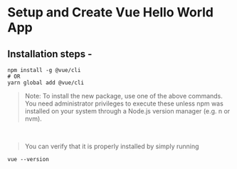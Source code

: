 # Setup and Create Vue Hello World App

## Installation steps -
```
npm install -g @vue/cli
# OR
yarn global add @vue/cli
```

> Note: To install the new package, use one of the above commands. You need administrator privileges to execute these unless npm was installed on your system through a Node.js version manager (e.g. n or nvm).

&nbsp;
> You can verify that it is properly installed by simply running 
```
vue --version
```

